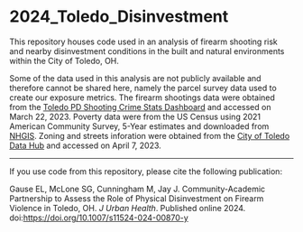 # 2024_Toledo_Disinvestment

This repository houses code used in an analysis of firearm shooting risk and nearby disinvestment conditions in the built and natural environments within the City of Toledo, OH. 

Some of the data used in this analysis are not publicly available and therefore cannot be shared here, namely the parcel survey data used to create our exposure metrics. The firearm shootings data were obtained from the [Toledo PD Shooting Crime Stats Dashboard](https://police-transparency-toledopolice.hub.arcgis.com/pages/crime-stats) and accessed on March 22, 2023. Poverty data were from the US Census using 2021 American Community Survey, 5-Year estimates and downloaded from [NHGIS](https://www.nhgis.org/). Zoning and streets inforation were obtained from the [City of Toledo Data Hub](https://data.toledo.gov/) and accessed on April 7, 2023. 



----------------

If you use code from this repository, please cite the following publication:

Gause EL, McLone SG, Cunningham M, Jay J. Community-Academic Partnership to Assess the Role of Physical Disinvestment on Firearm Violence in Toledo, OH. _J Urban Health_. Published online 2024. doi:https://doi.org/10.1007/s11524-024-00870-y
